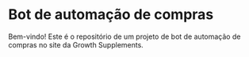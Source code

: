 # Bot de automação de compras

Bem-vindo! Este é o repositório de um projeto de bot de automação de compras no site da Growth Supplements.